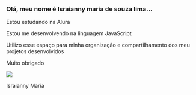### Olá, meu nome é Israianny maria de souza lima...

Estou estudando na Alura 

Estou me desenvolvendo na linguagem JavaScript

Utilizo esse espaço para minha organização e compartilhamento dos meu projetos desenvolvidos

Muito obrigado

![](https://media.tenor.com/OmHzJNs8r1oAAAAM/frozen-freezing.gif)

Israianny Maria
